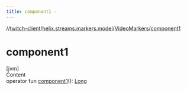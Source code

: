 ```yaml
---
title: component1 -
---
```

//[twitch-client](../../index.md)/[helix.streams.markers.model](../index.md)/[VideoMarkers](index.md)/[component1](component1.md)



# component1  
[jvm]  
Content  
operator fun [component1](component1.md)(): [Long](https://kotlinlang.org/api/latest/jvm/stdlib/kotlin/-long/index.html)  



